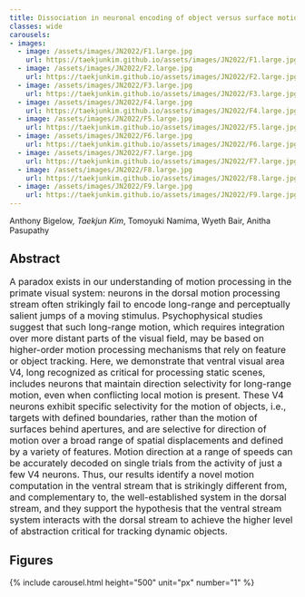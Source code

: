 ```yaml
---
title: Dissociation in neuronal encoding of object versus surface motion in the primate brain
classes: wide
carousels:
- images: 
  - image: /assets/images/JN2022/F1.large.jpg
    url: https://taekjunkim.github.io/assets/images/JN2022/F1.large.jpg
  - image: /assets/images/JN2022/F2.large.jpg
    url: https://taekjunkim.github.io/assets/images/JN2022/F2.large.jpg
  - image: /assets/images/JN2022/F3.large.jpg
    url: https://taekjunkim.github.io/assets/images/JN2022/F3.large.jpg
  - image: /assets/images/JN2022/F4.large.jpg
    url: https://taekjunkim.github.io/assets/images/JN2022/F4.large.jpg
  - image: /assets/images/JN2022/F5.large.jpg
    url: https://taekjunkim.github.io/assets/images/JN2022/F5.large.jpg
  - image: /assets/images/JN2022/F6.large.jpg
    url: https://taekjunkim.github.io/assets/images/JN2022/F6.large.jpg
  - image: /assets/images/JN2022/F7.large.jpg
    url: https://taekjunkim.github.io/assets/images/JN2022/F7.large.jpg
  - image: /assets/images/JN2022/F8.large.jpg
    url: https://taekjunkim.github.io/assets/images/JN2022/F8.large.jpg
  - image: /assets/images/JN2022/F9.large.jpg
    url: https://taekjunkim.github.io/assets/images/JN2022/F9.large.jpg    
---
```


Anthony Bigelow<sup>*</sup>, Taekjun Kim<sup>*</sup>, Tomoyuki Namima, Wyeth Bair, Anitha Pasupathy

## Abstract
<Font size = "3"> A paradox exists in our understanding of motion processing in the primate visual system: neurons in the dorsal motion processing stream often strikingly fail to encode long-range and perceptually salient jumps of a moving stimulus. Psychophysical studies suggest that such long-range motion, which requires integration over more distant parts of the visual field, may be based on higher-order motion processing mechanisms that rely on feature or object tracking. Here, we demonstrate that ventral visual area V4, long recognized as critical for processing static scenes, includes neurons that maintain direction selectivity for long-range motion, even when conflicting local motion is present. These V4 neurons exhibit specific selectivity for the motion of objects, i.e., targets with defined boundaries, rather than the motion of surfaces behind apertures, and are selective for direction of motion over a broad range of spatial displacements and defined by a variety of features. Motion direction at a range of speeds can be accurately decoded on single trials from the activity of just a few V4 neurons. Thus, our results identify a novel motion computation in the ventral stream that is strikingly different from, and complementary to, the well-established system in the dorsal stream, and they support the hypothesis that the ventral stream system interacts with the dorsal stream to achieve the higher level of abstraction critical for tracking dynamic objects. </Font>

## Figures
{% include carousel.html height="500" unit="px" number="1" %}
<!--- {% include carousel.html height="500" unit="px" duration="10" number="1" %} --->

